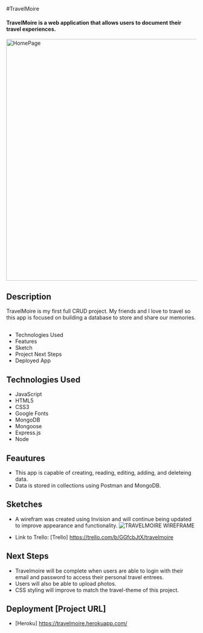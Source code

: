 #TravelMoire

#### TravelMoire is a web application that allows users to document their travel experiences. 
<img width="640" alt="HomePage" src="https://user-images.githubusercontent.com/103911002/171841959-14fbb1dc-5807-434d-b200-29b17dd4ff05.png">

## Description
TravelMoire is my first full CRUD project. My friends and I love to travel so this app is focused on building a database to store and share our memories.
##
* Technologies Used
* Features
* Sketch
* Project Next Steps
* Deployed App

## Technologies Used
* JavaScript 
* HTML5
* CSS3
* Google Fonts
* MongoDB
* Mongoose
* Express.js
* Node

## Feautures
* This app is capable of creating, reading, editing, adding, and deleteing data.
* Data is stored in collections using Postman and MongoDB.

## Sketches
* A wirefram was created using Invision and will continue being updated to improve appearance and functionality.
![TRAVELMOIRE WIREFRAME](https://user-images.githubusercontent.com/103911002/172105053-0616ad60-e4c1-471f-8e84-ef0a5e1e899b.png)

* Link to Trello: [Trello] https://trello.com/b/GGfcbJtX/travelmoire

 ## Next Steps
* Travelmoire will be complete when users are able to login with their email and password to access their personal travel entrees. 
* Users will also be able to upload photos. 
*  CSS styling will improve to match the travel-theme of this project.

## Deployment [Project URL] 
* [Heroku] https://travelmoire.herokuapp.com/

